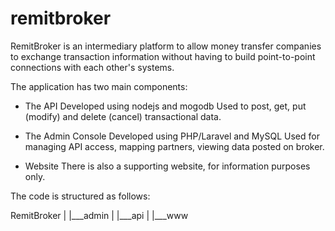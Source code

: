 # remitbroker
RemitBroker is an intermediary platform to allow money transfer companies to exchange transaction information without having to build point-to-point connections with each other's systems. 
 
The application has two main components: 
  
- The API 
Developed using nodejs and mogodb 
Used to post, get, put (modify) and delete (cancel) transactional data. 
   
- The Admin Console 
Developed using PHP/Laravel and MySQL 
Used for managing API access, mapping partners, viewing data posted on broker. 
    
- Website 
There is also a supporting website, for information purposes only. 
     
The code is structured as follows: 
      
RemitBroker 
| 
|___admin 
| 
|___api 
| 
|___www
